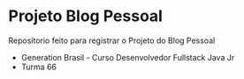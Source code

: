# Projeto Blog Pessoal

Reposítorio feito para registrar o Projeto do Blog Pessoal

- Generation Brasil - Curso Desenvolvedor Fullstack Java Jr
- Turma 66
